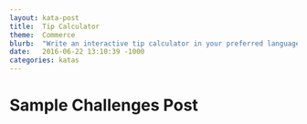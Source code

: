 ```yaml
---
layout: kata-post
title:  Tip Calculator
theme:  Commerce
blurb:  "Write an interactive tip calculator in your preferred language."
date:   2016-06-22 13:10:39 -1000
categories: katas
---
```


# Sample Challenges Post
